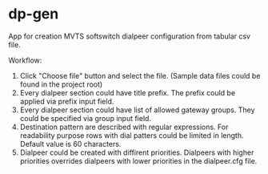 # dp-gen

App for creation MVTS softswitch dialpeer configuration from tabular csv file.

Workflow:
1. Click "Choose file" button and select the file. (Sample data files could be found in the project root)
2. Every dialpeer section could have title prefix. The prefix could be applied via prefix input field.
3. Every dialpeer section could have list of allowed gateway groups. They could be specified via group input field.
4. Destination pattern are described with regular expressions. For readability purpose rows with dial patters could be limited in length. Default value is 60 characters.
5. Dialpeer could be created with diffirent priorities. Dialpeers with higher priorities overrides dialpeers with lower priorities in the dialpeer.cfg file.